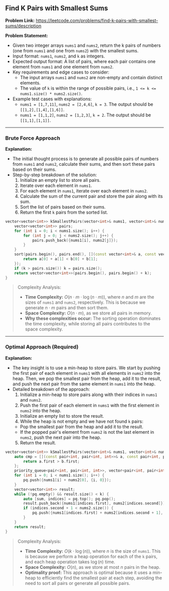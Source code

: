 ## Find K Pairs with Smallest Sums

**Problem Link:** https://leetcode.com/problems/find-k-pairs-with-smallest-sums/description

**Problem Statement:**
- Given two integer arrays `nums1` and `nums2`, return the k pairs of numbers (one from `nums1` and one from `nums2`) with the smallest sums.
- Input format: `nums1`, `nums2`, and `k` as integers.
- Expected output format: A list of pairs, where each pair contains one element from `nums1` and one element from `nums2`.
- Key requirements and edge cases to consider:
  - The input arrays `nums1` and `nums2` are non-empty and contain distinct elements.
  - The value of `k` is within the range of possible pairs, i.e., `1 <= k <= nums1.size() * nums2.size()`.
- Example test cases with explanations:
  - `nums1 = [1,7,11]`, `nums2 = [2,4,6]`, `k = 3`. The output should be `[[1,2],[1,4],[1,6]]`.
  - `nums1 = [1,1,2]`, `nums2 = [1,2,3]`, `k = 2`. The output should be `[[1,1],[1,1]]`.

---

### Brute Force Approach

**Explanation:**
- The initial thought process is to generate all possible pairs of numbers from `nums1` and `nums2`, calculate their sums, and then sort these pairs based on their sums.
- Step-by-step breakdown of the solution:
  1. Initialize an empty list to store all pairs.
  2. Iterate over each element in `nums1`.
  3. For each element in `nums1`, iterate over each element in `nums2`.
  4. Calculate the sum of the current pair and store the pair along with its sum.
  5. Sort the list of pairs based on their sums.
  6. Return the first `k` pairs from the sorted list.

```cpp
vector<vector<int>> kSmallestPairs(vector<int>& nums1, vector<int>& nums2, int k) {
    vector<vector<int>> pairs;
    for (int i = 0; i < nums1.size(); i++) {
        for (int j = 0; j < nums2.size(); j++) {
            pairs.push_back({nums1[i], nums2[j]});
        }
    }
    sort(pairs.begin(), pairs.end(), [](const vector<int>& a, const vector<int>& b) {
        return a[0] + a[1] < b[0] + b[1];
    });
    if (k > pairs.size()) k = pairs.size();
    return vector<vector<int>>(pairs.begin(), pairs.begin() + k);
}
```

> Complexity Analysis:
> - **Time Complexity:** $O(n \cdot m \cdot \log(n \cdot m))$, where $n$ and $m$ are the sizes of `nums1` and `nums2`, respectively. This is because we generate $n \cdot m$ pairs and then sort them.
> - **Space Complexity:** $O(n \cdot m)$, as we store all pairs in memory.
> - **Why these complexities occur:** The sorting operation dominates the time complexity, while storing all pairs contributes to the space complexity.

---

### Optimal Approach (Required)

**Explanation:**
- The key insight is to use a min-heap to store pairs. We start by pushing the first pair of each element in `nums1` with all elements in `nums2` into the heap. Then, we pop the smallest pair from the heap, add it to the result, and push the next pair from the same element in `nums1` into the heap.
- Detailed breakdown of the approach:
  1. Initialize a min-heap to store pairs along with their indices in `nums1` and `nums2`.
  2. Push the first pair of each element in `nums1` with the first element in `nums2` into the heap.
  3. Initialize an empty list to store the result.
  4. While the heap is not empty and we have not found `k` pairs:
    - Pop the smallest pair from the heap and add it to the result.
    - If the popped pair's element from `nums2` is not the last element in `nums2`, push the next pair into the heap.
  5. Return the result.

```cpp
vector<vector<int>> kSmallestPairs(vector<int>& nums1, vector<int>& nums2, int k) {
    auto cmp = [](const pair<int, pair<int, int>>& a, const pair<int, pair<int, int>>& b) {
        return a.first > b.first;
    };
    priority_queue<pair<int, pair<int, int>>, vector<pair<int, pair<int, int>>>, decltype(cmp)> pq(cmp);
    for (int i = 0; i < nums1.size(); i++) {
        pq.push({nums1[i] + nums2[0], {i, 0}});
    }
    vector<vector<int>> result;
    while (!pq.empty() && result.size() < k) {
        auto [sum, indices] = pq.top(); pq.pop();
        result.push_back({nums1[indices.first], nums2[indices.second]});
        if (indices.second + 1 < nums2.size()) {
            pq.push({nums1[indices.first] + nums2[indices.second + 1], {indices.first, indices.second + 1}});
        }
    }
    return result;
}
```

> Complexity Analysis:
> - **Time Complexity:** $O(k \cdot \log(n))$, where $n$ is the size of `nums1`. This is because we perform a heap operation for each of the `k` pairs, and each heap operation takes $\log(n)$ time.
> - **Space Complexity:** $O(n)$, as we store at most $n$ pairs in the heap.
> - **Optimality proof:** This approach is optimal because it uses a min-heap to efficiently find the smallest pair at each step, avoiding the need to sort all pairs or generate all possible pairs.